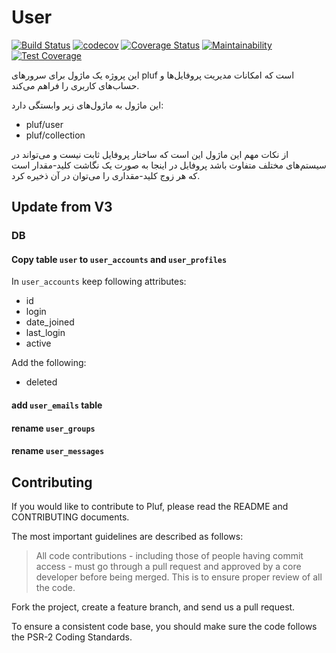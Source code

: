 # User

[![Build Status](https://travis-ci.com/pluf/user.svg?branch=master)](https://travis-ci.com/pluf/user)
[![codecov](https://codecov.io/gh/pluf/user/branch/master/graph/badge.svg)](https://codecov.io/gh/pluf/user)
[![Coverage Status](https://coveralls.io/repos/github/pluf/user/badge.svg)](https://coveralls.io/github/pluf/user)
[![Maintainability](https://api.codeclimate.com/v1/badges/9e1457dbf2f0bcc8b953/maintainability)](https://codeclimate.com/github/pluf/user/maintainability)
[![Test Coverage](https://api.codeclimate.com/v1/badges/9e1457dbf2f0bcc8b953/test_coverage)](https://codeclimate.com/github/pluf/user/test_coverage)



این پروژه یک ماژول برای سرورهای pluf است که امکانات مدیریت پروفایل‌ها و حساب‌های کاربری را فراهم می‌کند.

این ماژول به ماژول‌های زیر وابستگی دارد:

- pluf/user
- pluf/collection

از نکات مهم این ماژول این است که ساختار پروفایل ثابت نیست و می‌تواند در سیستم‌های مختلف متفاوت باشد
پروفایل در اینجا به صورت یک نگاشت کلید-مقدار است که هر زوج کلید-مقداری را می‌توان در آن ذخیره کرد.

## Update from V3

### DB

#### Copy table `user` to `user_accounts` and `user_profiles`

In `user_accounts` keep following attributes:

- id
- login
- date_joined
- last_login
- active

Add the following:

- deleted

#### add `user_emails` table

#### rename `user_groups`

#### rename `user_messages`

## Contributing

If you would like to contribute to Pluf, please read the README and CONTRIBUTING documents.

The most important guidelines are described as follows:

>All code contributions - including those of people having commit access - must go through a pull request and approved by a core developer before being merged. This is to ensure proper review of all the code.

Fork the project, create a feature branch, and send us a pull request.

To ensure a consistent code base, you should make sure the code follows the PSR-2 Coding Standards.
